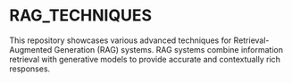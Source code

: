 # RAG_TECHNIQUES
This repository showcases various advanced techniques for Retrieval-Augmented Generation (RAG) systems. RAG systems combine information retrieval with generative models to provide accurate and contextually rich responses.
